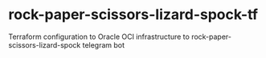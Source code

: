 # rock-paper-scissors-lizard-spock-tf
Terraform configuration to Oracle OCI infrastructure to  rock-paper-scissors-lizard-spock telegram bot
